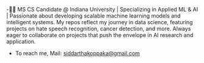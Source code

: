 -👨‍💻 MS CS Candidate @ Indiana University | Specializing in Applied ML & AI | Passionate about developing scalable machine learning models and intelligent systems. My repos reflect my journey in data science, featuring projects on hate speech recognition, cancer detection, and more. Always eager to collaborate on projects that push the envelope in AI research and application.
- To reach me, Mail: siddarthakoppaka@gmail.com

<!---
SiddarthaKoppaka/SiddarthaKoppaka is a ✨ special ✨ repository because its `README.md` (this file) appears on your GitHub profile.
You can click the Preview link to take a look at your changes.
--->
